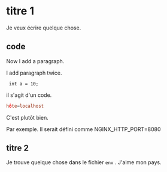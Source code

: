 # titre 1

Je veux écrire quelque chose.

## code

Now I add a paragraph.

I add paragraph twice.

`
int a = 10;`

il s'agit d'un code.

```conf
hôte=localhost
```

C'est plutôt bien.

Par exemple. Il serait défini comme NGINX_HTTP_PORT=8080

## titre 2

Je trouve quelque chose dans le fichier `env` . J'aime mon pays.
